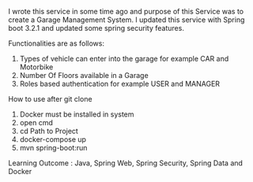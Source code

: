 I wrote this service in some time ago and purpose of this Service was to
create a Garage Management System. I updated this service with Spring boot 3.2.1 
and updated some spring security features.

Functionalities are as follows:
1) Types of vehicle can enter into the garage for example CAR and Motorbike
2) Number Of Floors available in a Garage
3) Roles based authentication for example USER and MANAGER

How to use after git clone
1) Docker must be installed in system
2) open cmd
3) cd Path to Project
4) docker-compose up
5) mvn spring-boot:run

Learning Outcome :
Java, Spring Web, Spring Security, Spring Data and Docker